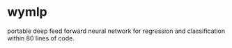 # wymlp
portable deep feed forward neural network for regression and classification within 80  lines of code.
